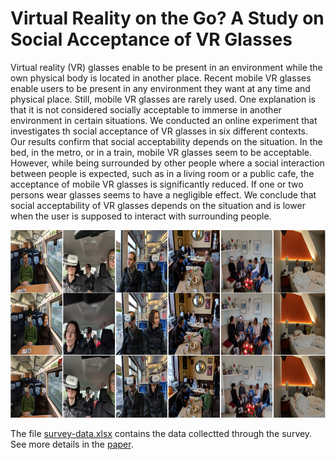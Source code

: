 # Virtual Reality on the Go? A Study on Social Acceptance of VR Glasses
Virtual reality (VR) glasses enable to be present in an environment while the own physical body is located in another place. Recent mobile VR glasses enable users to be present in any environment they want at any time and physical place. Still, mobile VR glasses are rarely used. One explanation is that it is not considered socially acceptable to immerse in another environment in certain situations. We conducted an online experiment that investigates th social acceptance of VR glasses in six different contexts. Our results confirm that social acceptability depends on the situation. In the bed, in the metro, or in a train, mobile VR glasses seem to be acceptable. However, while being surrounded by other people where a social interaction between people is expected, such as in a living room or a public cafe, the acceptance of mobile VR glasses is significantly reduced. If one or two persons wear glasses seems to have a negligible effect. We conclude that social acceptability of VR glasses depends on the situation and is lower when the user is supposed to interact with surrounding people.

<img src="https://github.com/ollop/gevakub/blob/main/Virtual%20Reality%20on%20the%20Go/teaser.PNG" height="300px">

The file <a href="https://github.com/ollop/gevakub/blob/main/Virtual%20Reality%20on%20the%20Go/survey-data.xlsx">survey-data.xlsx</a> contains the data collectted through the survey. See more details in the <a href="Virtual-Reality-on-the-Go-A-Study-on-Social-Acceptance-of-VR-Glasses.pdf">paper</a>.
